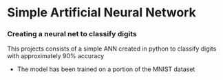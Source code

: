 # Simple Artificial Neural Network

### Creating a neural net to classify digits

This projects consists of a simple ANN created in python to classify digits with approximately 90% accuracy

- The model has been trained on a portion of the MNIST dataset
